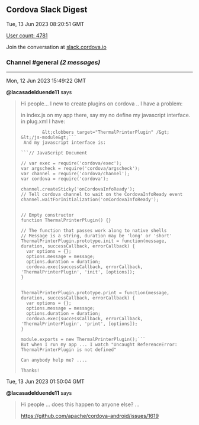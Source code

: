 ## Cordova Slack Digest
Tue, 13 Jun 2023 08:20:51 GMT

[User count: 4781](https://cordova.slack.com/)


Join the conversation at [slack.cordova.io](http://slack.cordova.io/)

### __Channel #general__ _(2 messages)_
---

Mon, 12 Jun 2023 15:49:22 GMT

__@lacasadelduende11__ says 
> Hi people... I new to create plugins on cordova .. I have a problem:
> 
> in index.js on my app there, say my no define my javascript interface.
> in plug.xml I have:
> 
> ```&lt;js-module src="www/thermalprinterplugin.js" name="ThermalPrinterPlugin"&gt;
>         &lt;clobbers target="ThermalPrinterPlugin" /&gt;
> &lt;/js-module&gt;```
>  And my javascript interface is:
> 
> ```// JavaScript Document
> 
> // var exec = require('cordova/exec');
> var argscheck = require('cordova/argscheck');
> var channel = require('cordova/channel');
> var cordova = require('cordova');
> 
> channel.createSticky('onCordovaInfoReady');
> // Tell cordova channel to wait on the CordovaInfoReady event
> channel.waitForInitialization('onCordovaInfoReady');
> 
> 
> // Empty constructor
> function ThermalPrinterPlugin() {}
> 
> // The function that passes work along to native shells
> // Message is a string, duration may be 'long' or 'short'
> ThermalPrinterPlugin.prototype.init = function(message, duration, successCallback, errorCallback) {
>   var options = {};
>   options.message = message;
>   options.duration = duration;
>   cordova.exec(successCallback, errorCallback, 'ThermalPrinterPlugin', 'init', [options]);
> }
> 
> 
> ThermalPrinterPlugin.prototype.print = function(message, duration, successCallback, errorCallback) {
>   var options = {};
>   options.message = message;
>   options.duration = duration;
>   cordova.exec(successCallback, errorCallback, 'ThermalPrinterPlugin', 'print', [options]);
> }
> 
> module.exports = new ThermalPrinterPlugin();```
> But when I run my app ... I watch "Uncaught ReferenceError: ThermalPrinterPlugin is not defined"
> 
> Can anybody help me? ....
> 
> Thanks!
> 

Tue, 13 Jun 2023 01:50:04 GMT

__@lacasadelduende11__ says 
> Hi people ... does this happen to anyone else? ...
> 
> <https://github.com/apache/cordova-android/issues/1619>
> 
